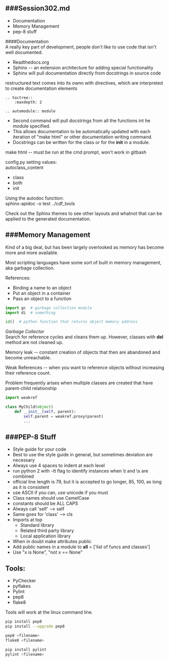 ###Session302.md  
----

* Documentation
* Memory Management
* pep-8 stuff

####Documentation  
A really key part of development, people don't like to use code that isn't well documented.  
* Readthedocs.org
* Sphinx -- an extension architecture for adding special functionality
* Sphinx will pull documentation directly from docstrings in source code

restructured text comes into its ownn with directives, which are interpreted to create documentation elements

```
.. toctree::
    :maxdepth: 2

.. automodule:: module
```

* Second command will pull docstrings from all the functions int he module specified.
* This allows documentation to be automatically updated with each iteration of "make html" or other documentation writing command.
* Docstrings can be written for the class or for the __init__ in a module.

make html -- must be run at the cmd prompt, won't work in gitbash

config.py setting values:  
autoclass_content  
* class
* both
* init

Using the autodoc function:  
sphinx-apidoc -o test ../cdf_tools

Check out the Sphinx themes to see other layouts and whatnot that can be applied to the generated documentation.

###Memory Management
-----
Kind of a big deal, but has been largely overlooked as memory has become more and more available.

Most scripting languages have some sort of built in memory management, aka garbage collection.

References:  
* Binding a name to an object
* Put an object in a container
* Pass an object to a function

```python
import gc  # garbage collection module
import di  # something

id()  # python function that returns object memory address

```

_Garbage Collector_  
Search for reference cycles and cleans them up. However, classes with __del__ method are not cleaned up.

Memory leak -- constant creation of objects that then are abandoned and become unreachable.

Weak References -- when you want to reference objects without increasing their reference count.

Problem frequently arises when multiple classes are created that have parent-child relationship

```python
import weakref

class MyChild(object)
    def __init__(self, parent):
        self.parent = weakref.proxy(parent)
        ...

```

###PEP-8 Stuff
------
* Style guide for your code
* Best to use the style guide in general, but sometimes deviation are necessary
* Always use 4 spaces to indent at each level
* run python 2 with -tt flag to identify instances when \t and \s are combined
* official line length is 79, but it is accepted to go longer, 85, 100, as long as it is consistent
* use ASCII if you can, use unicode if you must
* Class names should use CamelCase
* constants should be ALL CAPS
* Always call 'self' --> self
* Same goes for 'class' --> cls
* Imports at top
    + Standard library
    + Related third party library
    + Local application library
* When in doubt make attributes public
* Add public names in a module to __all__ = ['list of funcs and classes']
* Use "x is None", "not x == None"

Tools:
-----
* PyChecker
* pyflakes
* Pylint
* pep8
* flake8

Tools will work at the linux command line.

```bash
pip install pep8
pip install --upgrade pep8

pep8 <filename>
flake8 <filename>

pip install pylint
pylint <filename>

```



